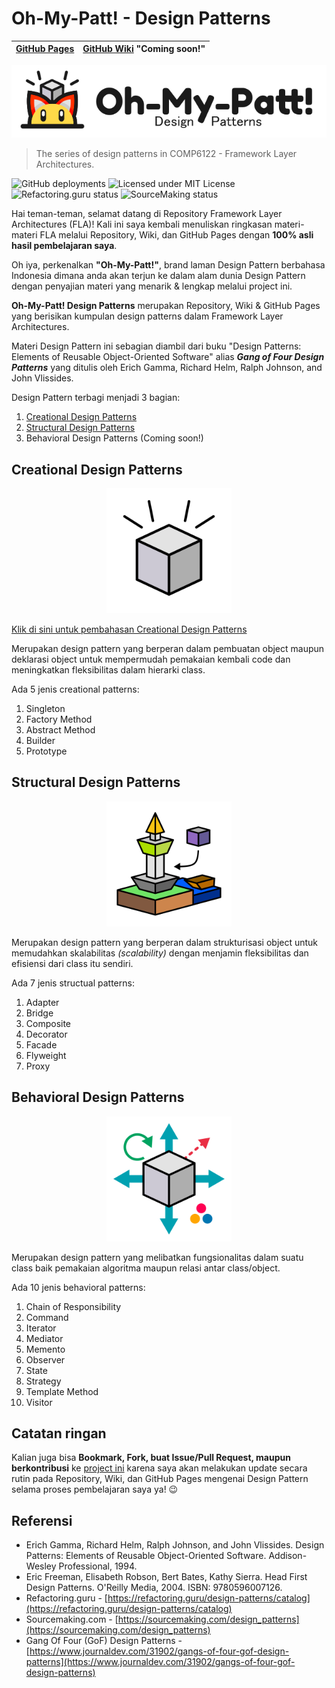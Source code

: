 # Oh-My-Patt! - Design Patterns

| [GitHub Pages](https://akmalrusli363.github.io/fla-design-patterns/) | [GitHub Wiki](wiki) "Coming soon!"
|---|---|

<p align="center" style="text-align:center"><img src="oh-my-patt.png#center" alt="Oh-My-Patt Design Patterns" /></p>

> The series of design patterns in COMP6122 - Framework Layer Architectures.

![GitHub deployments](https://img.shields.io/github/deployments/akmalrusli363/akmalrusli363.github.io/Github-Pages?label=GitHub%20Pages%20status)
![Licensed under MIT License](https://img.shields.io/github/license/akmalrusli363/fla-design-patterns)
![Refactoring.guru status](https://img.shields.io/website?down_message=offline%20%3A%28%28&label=refactoring.guru%20status&up_color=red&up_message=online&url=https%3A%2F%2Frefactoring.guru)
![SourceMaking status](https://img.shields.io/website?down_message=offline%20%3A%28%28&label=sourcemaking%20status&up_color=1abc9c&up_message=online&url=https%3A%2F%2Fsourcemaking.com)

Hai teman-teman, selamat datang di Repository Framework Layer Architectures (FLA)! Kali ini saya kembali menuliskan ringkasan materi-materi FLA melalui Repository, Wiki, dan GitHub Pages dengan **100% asli hasil pembelajaran saya**.

Oh iya, perkenalkan **"Oh-My-Patt!"**, brand laman Design Pattern berbahasa Indonesia dimana anda akan terjun ke dalam alam dunia Design Pattern dengan penyajian materi yang menarik & lengkap melalui project ini.

**Oh-My-Patt! Design Patterns** merupakan Repository, Wiki & GitHub Pages yang berisikan kumpulan design patterns dalam Framework Layer Architectures.

Materi Design Pattern ini sebagian diambil dari buku "Design Patterns: Elements of Reusable Object-Oriented Software" alias _**Gang of Four Design Patterns**_ yang ditulis oleh Erich Gamma, Richard Helm, Ralph Johnson, and John Vlissides.

Design Pattern terbagi menjadi 3 bagian:

1. [Creational Design Patterns](src/ohmypatt/patt/creational/)
2. [Structural Design Patterns](src/ohmypatt/patt/structural/)
3. Behavioral Design Patterns (Coming soon!)

## Creational Design Patterns

<p align="center" style="text-align:center"><img src="src/ohmypatt/patt/creational/creational.png" alt="Creational Design Patterns" height="200" class="thumbnail" /></p>

[Klik di sini untuk pembahasan Creational Design Patterns](src/ohmypatt/patt/creational/)

Merupakan design pattern yang berperan dalam pembuatan object maupun deklarasi object untuk mempermudah pemakaian kembali code dan meningkatkan fleksibilitas dalam hierarki class.

Ada 5 jenis creational patterns:

1. Singleton
2. Factory Method
3. Abstract Method
4. Builder
5. Prototype


## Structural Design Patterns

<p align="center" style="text-align:center"><img src="src/ohmypatt/patt/structural/structural.png" alt="Structural Design Patterns" height="200" class="thumbnail" /></p>

Merupakan design pattern yang berperan dalam strukturisasi object untuk memudahkan skalabilitas _(scalability)_ dengan menjamin fleksibilitas dan efisiensi dari class itu sendiri.

Ada 7 jenis structual patterns:

1. Adapter
2. Bridge
3. Composite
4. Decorator
5. Facade
6. Flyweight
7. Proxy

## Behavioral Design Patterns

<p align="center" style="text-align:center"><img src="src/ohmypatt/patt/behavioral/behavioral.png" alt="Behavioral Design Patterns" height="200" class="thumbnail" /></p>

Merupakan design pattern yang melibatkan fungsionalitas dalam suatu class baik pemakaian algoritma maupun relasi antar class/object.

Ada 10 jenis behavioral patterns:

1. Chain of Responsibility
2. Command
3. Iterator
4. Mediator
5. Memento
6. Observer
7. State
8. Strategy
9. Template Method
10. Visitor


## Catatan ringan

Kalian juga bisa **Bookmark, Fork, buat Issue/Pull Request, maupun berkontribusi** ke [project ini](https://github.com/akmalrusli363/fla-design-patterns) karena saya akan melakukan update secara rutin pada Repository, Wiki, dan GitHub Pages mengenai Design Pattern selama proses pembelajaran saya ya! :wink:


## Referensi

- Erich Gamma, Richard Helm, Ralph Johnson, and John Vlissides. Design Patterns: Elements of Reusable Object-Oriented Software. Addison-Wesley Professional, 1994.
- Eric Freeman, Elisabeth Robson, Bert Bates, Kathy Sierra. Head First Design Patterns. O'Reilly Media, 2004. ISBN: 9780596007126.
- Refactoring.guru - [https://refactoring.guru/design-patterns/catalog](https://refactoring.guru/design-patterns/catalog)
- Sourcemaking.com - [https://sourcemaking.com/design_patterns](https://sourcemaking.com/design_patterns)
- Gang Of Four (GoF) Design Patterns - [https://www.journaldev.com/31902/gangs-of-four-gof-design-patterns](https://www.journaldev.com/31902/gangs-of-four-gof-design-patterns)
